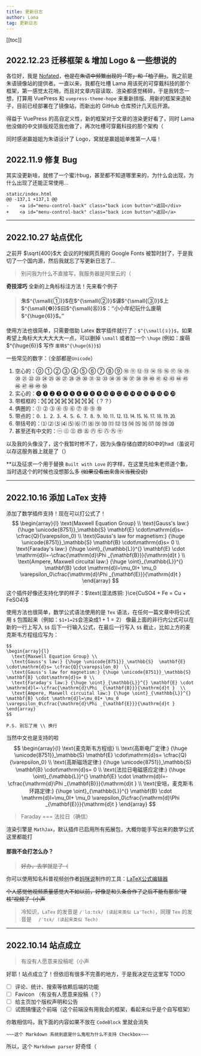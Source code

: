 ```yaml
---
title: 更新日志
author: Lama
tag: 更新日志
---
```


[[toc]]

## 2022.12.23 迁移框架 & 增加 Logo & 一些想说的

各位好，我是 [Nofated](https://nofated.win)，~~也是在朱语中频繁出现的「寄」和「柚子厨」~~。我之前是朱语镜像站的提供者。一直以来，我都在吐槽 Lama 用该死的可穿戴科技的那个框架，第一感觉太花哨，而且对文章内容读取、渲染都感觉稀碎，于是我转念一想，打算用 VuePress 和 `vuepress-theme-hope` 来重新排版、用新的框架来造轮子，目前已经部署在了镜像站，而新出的 GitHub 仓库预计几天后开源。

得益于 VuePress 的高自定义性，新的框架对于文章的渲染更好看了，同时 Lama 他没做的中文排版规范我也做了，再次吐槽可穿戴科技的那个架构（

同时感谢赢姐姐为朱语设计了 Logo，窝就是赢姐姐单推第一人喵！

## 2022.11.9 修复 Bug

其实没更新啥，就修了一个蜜汁bug，甚至都不知道哪里来的，为什么会出现，为什么出现了还能正常使用...

```
static/index.html
@@ -137,1 +137,1 @@
-    <a id="menu-control-back" class="back icon button">返回</div>
+    <a id="menu-control-back" class="back icon button">返回</a>
```
---

## 2022.10.27 站点优化

之前开 $\sqrt{400}$大 会议的时候网页用的 Google Fonts 被暂时封了，于是我切了一个国内源，然后我就忘了写更新日志了...

> 别问我为什么不直接写，我服务器是阿里云的（

**奇技淫巧**
全新的上角标标注方法！先来看个例子

> #### 朱$^{\small{①}}$在$^{\small{②}}$课$^{\small{③}}$上$^{\small{❹}}$曰$^{\small{㊄}}$：“小小年纪玩什么废萌$^{\huge{6}}$。”

使用方法也很简单，只需要借助 Latex 数学插件就行了：`$^{\small{①}}$`，如果希望上角标大大大大大大一点，可以删掉 `\small` 或者加一个 `\huge` (例如：废萌$^{\huge{6}}$ 写作 `废萌$^{\huge{6}}$`)

一些常见的数字：（全部都是`Unicode`）
1. 空心的：⓪ ① ② ③ ④ ⑤ ⑥ ⑦ ⑧ ⑨ ⑩ ⑪ ⑫ ⑬ ⑭ ⑮ ⑯ ⑰ ⑱ ⑲ ⑳ ㉑ ㉒ ㉓ ㉔ ㉕ ㉖ ㉗ ㉘ ㉙ ㉚ ㉛ ㉜ ㉝ ㉞ ㉟ ㊱ ㊲ ㊳ ㊴ ㊵ ㊶ ㊷ ㊸ ㊹ ㊺ ㊻ ㊼ ㊽ ㊾ ㊿
2. 实心的：⓿ ❶ ❷ ❸ ❹ ❺ ❻ ❼ ❽ ❾ ❿ ⓫ ⓬ ⓭ ⓮ ⓯ ⓰ ⓱ ⓲ ⓳ ⓴
3. 带框框的：㉈ ㉉ ㉊ ㉋ ㉌ ㉍ ㉎ ㉏（？？）
4. 俩圈的：⓵ ⓶ ⓷ ⓸ ⓹ ⓺ ⓻ ⓼ ⓽ ⓾
5. 带点的：🄀 ⒈ ⒉ ⒊ ⒋ ⒌ ⒍ ⒎ ⒏ ⒐ ⒑ ⒒ ⒓ ⒔ ⒕ ⒖ ⒗ ⒘ ⒙ ⒚ ⒛
6. 带括号的：⑴ ⑵ ⑶ ⑷ ⑸ ⑹ ⑺ ⑻ ⑼ ⑽ ⑾ ⑿ ⒀ ⒁ ⒂ ⒃ ⒄ ⒅ ⒆ ⒇
7. 甚至还有中文的：㊀ ㊁ ㊂ ㊃ ㊄ ㊅ ㊆ ㊇ ㊈ ㊉

以及我的头像没了，这个我暂时修不了，因为头像存储白嫖的80中的hxd（虽说可以存这服务器上就是了（）

**以及征求一个用于替换 `Built with Love` 的字样，在这里先给朱老师道个歉，当时选这个的时候也没想那么多 ~~(如果没看出来含义当我没说)~~

---

## 2022.10.16 添加 LaTex 支持

添加了数学插件支持！现在可以打公式了！
$$
\begin{array}{l}
  \text{Maxwell Equation Group} \\
  \text{Gauss's law:} {\huge \unicode{8751}}_\mathbb{S}  \mathbf{E} \cdot\mathrm{d}s= \cfrac{Q}{\varepsilon_0}  \\
  \text{Gauss's law for magnetism:} {\huge \unicode{8751}}_\mathbb{S}  \mathbf{B} \cdot\mathrm{d}s= 0 \\
  \text{Faraday's law:} {\huge \oint}_{\mathbb{L}}^{} \mathbf{E} \cdot \mathrm{d}l=-\cfrac{\mathrm{d}\Phi _{\mathbf{B}}}{\mathrm{d}t }  \\
  \text{Ampere, Maxwell circuital law:} {\huge \oint}_{\mathbb{L}}^{} \mathbf{B} \cdot \mathrm{d}l=\mu_0I+ \mu_0 \varepsilon_0\cfrac{\mathrm{d}\Phi _{\mathbf{E}}}{\mathrm{d}t }
\end{array}
$$

这个插件好像还支持化学的样子：$\text{湿法炼铜: }\ce{CuSO4 + Fe = Cu + FeSO4}$

使用方法也很简单，数学公式语法使用的是 `Tex` 语法，在任何一篇文章中将公式用 `$` 包围起来（例如：`$1+1=2$`会渲染成$1+1=2$）
像最上面的非行内公式可以在新的一行上写入 `$$` 后下一行输入公式，在最后一行写入 `$$` 截止，比如上方的麦克斯韦方程组应写为：

```
$$
\begin{array}{l}
  \text{Maxwell Equation Group} \\
  \text{Gauss's law:} {\huge \unicode{8751}}_\mathbb{S}  \mathbf{E} \cdot\mathrm{d}s= \cfrac{Q}{\varepsilon_0}  \\
  \text{Gauss's law for magnetism:} {\huge \unicode{8751}}_\mathbb{S}  \mathbf{B} \cdot\mathrm{d}s= 0 \\
  \text{Faraday's law:} {\huge \oint}_{\mathbb{L}}^{} \mathbf{E} \cdot \mathrm{d}l=-\cfrac{\mathrm{d}\Phi _{\mathbf{B}}}{\mathrm{d}t }  \\
  \text{Ampere, Maxwell circuital law:} {\huge \oint}_{\mathbb{L}}^{} \mathbf{B} \cdot \mathrm{d}l=\mu_0I+ \mu_0 \varepsilon_0\cfrac{\mathrm{d}\Phi _{\mathbf{E}}}{\mathrm{d}t }
\end{array}
$$

P.S. 别忘了用 \\ 换行
```

当然中文也是支持的啦
$$
\begin{array}{l}
  \text{麦克斯韦方程组} \\
  \text{高斯电厂定律:} {\huge \unicode{8751}}_\mathbb{S}  \mathbf{E} \cdot\mathrm{d}s= \cfrac{Q}{\varepsilon_0}  \\
  \text{高斯磁场定律:} {\huge \unicode{8751}}_\mathbb{S}  \mathbf{B} \cdot\mathrm{d}s= 0 \\
  \text{法拉日电磁感应定律:} {\huge \oint}_{\mathbb{L}}^{} \mathbf{E} \cdot \mathrm{d}l=-\cfrac{\mathrm{d}\Phi _{\mathbf{B}}}{\mathrm{d}t }  \\
  \text{安培，麦克斯韦环路定律:} {\huge \oint}_{\mathbb{L}}^{} \mathbf{B} \cdot \mathrm{d}l=\mu_0I+ \mu_0 \varepsilon_0\cfrac{\mathrm{d}\Phi _{\mathbf{E}}}{\mathrm{d}t }
\end{array}
$$
> Faraday === 法拉日（确信）

渲染引擎是 `MathJax`，默认插件已启用所有拓展包，大概你能手写出来的数学公式这里都能打

#### 那我不会打怎么办？

> ~~好办，去学就是了（~~

你可以使用知名科普视频创作者[妈咪说](https://www.youtube.com/c/%E5%A6%88%E5%92%AA%E8%AF%B4MommyTalk)制作的工具：[LaTeX公式编辑器](https://www.latexlive.com/home)

~~个人感觉他视频质量感觉大不如以前，好像是和头条合作了之后不能有那些“硬核”视频了（小声~~

> 冷知识，`LaTex` 的发音是 `/ˈlɑːtɛk/ (读起来类似 La'Tech)`，同理 `Tex` 的发音是 `  /ˈtɛk/ (读起来类似 Tech)`
---

## 2022.10.14 站点成立
> 有没有人愿意来投稿呢（小声

好耶！站点成立了！但依旧有很多不完善的地方，于是我决定在这里写 TODO

- [ ] 评论、统计、搜索等依赖后端的功能
- [ ] Favicon （有没有人愿意来投稿（？）
- [ ] 给主页加个版权声明和公告
- [ ] 试图搞懂这个前端（这个前端没有用我会的框架，看起来似乎是个自写框架）

你敢相信吗，我下面的内容如果不放在 `CodeBlock` 里就会消失
```
~~~这个 Markdown 系统到底是什么鬼啦为什么不支持 Checkbox~~~
```

所以，这个 `Markdown parser` 好奇怪（
